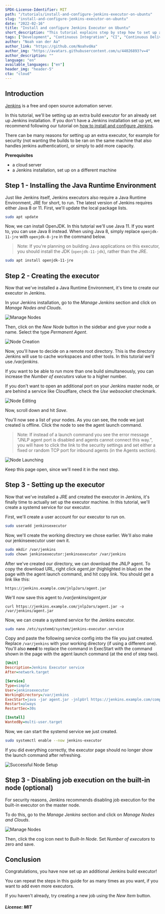 ```yaml
---
SPDX-License-Identifier: MIT
path: "/tutorials/install-and-configure-jenkins-executor-on-ubuntu"
slug: "install-and-configure-jenkins-executor-on-ubuntu"
date: "2022-02-16"
title: "Install and configure Jenkins Executor on Ubuntu"
short_description: "This tutorial explains step by step how to set up an extra executor for the Jenkins automation platform on Ubuntu."
tags: ["Development", "Continuous Integration", "CI", "Continuous Delivery", "CD", "CI/CD", "Ubuntu", "Executor"]
author: "Noah van der Aa"
author_link: "https://github.com/NoahvdAa"
author_img: "https://avatars.githubusercontent.com/u/44026893?v=4"
author_description: ""
language: "en"
available_languages: ["en"]
header_img: "header-5"
cta: "cloud"
---
```


## Introduction

[Jenkins](https://www.jenkins.io/) is a free and open source automation server.

In this tutorial, we'll be setting up an extra build executor for an already set up Jenkins installation. If you don't have a Jenkins installation set up yet, we recommend following our tutorial on [how to install and configure Jenkins](/tutorials/install-and-configure-jenkins-on-ubuntu).

There can be many reasons for setting up an extra executor, for example for security (not wanting the builds to be ran on the same machine that also handles jenkins authentication), or simply to add more capacity.

**Prerequisites**

- a cloud server
- a Jenkins installation, set up on a different machine

## Step 1 - Installing the Java Runtime Environment

Just like Jenkins itself, Jenkins executors also require a Java Runtime Environment, JRE for short, to run. The latest version of Jenkins requires either Java 8 or 11.
First, we'll update the local package lists.

```bash
sudo apt update
```

Now, we can install OpenJDK. In this tutorial we'll use Java 11. If you want to, you can use Java 8 instead. When using Java 8, simply replace `openjdk-11-jre` with `openjdk-8-jre` in the command below.

> Note: If you're planning on building Java applications on this executor, you should install the JDK (`openjdk-11-jdk`), rather than the JRE.

```bash
sudo apt install openjdk-11-jre
```

## Step 2 - Creating the executor

Now that we've installed a Java Runtime Environment, it's time to create our executor in Jenkins.

In your Jenkins installation, go to the *Manage Jenkins* section and click on *Manage Nodes and Clouds*.

![Manage Nodes](images/manage_nodes.png)

Then, click on the *New Node* button in the sidebar and give your node a name. Select the type *Permanent Agent*.

![Node Creation](images/node_creation.png)

Now, you'll have to decide on a remote root directory. This is the directory Jenkins will use to cache workspaces and other tools. In this tutorial we'll use */var/jenkins*.

If you want to be able to run more than one build simultaneously, you can increase the *Number of executors* value to a higher number.

If you don't want to open an additional port on your Jenkins master node, or are behind a service like Cloudflare, check the *Use websocket* checkmark.

![Node Editing](images/node_editing.png)

Now, scroll down and hit *Save*.

You'll now see a list of your nodes. As you can see, the node we just created is offline. Click the node to see the agent launch command.

> Note: If instead of a launch command you see the error message "JNLP agent port is disabled and agents cannot connect this way.", you will have to click the link to the security settings and set either a fixed or random TCP port for inbound agents (in the Agents section).

![Node Launching](images/node_launching.png)

Keep this page open, since we'll need it in the next step.

## Step 3 - Setting up the executor

Now that we've installed a JRE and created the executor in Jenkins, it's finally time to actually set up the executor machine. In this tutorial, we'll create a systemd service for our executor.

First, we'll create a user account for our executor to run on.

```bash
sudo useradd jenkinsexecutor
```

Now, we'll create the working directory we chose earlier. We'll also make our jenkinsexecutor user own it.

```bash
sudo mkdir /var/jenkins
sudo chown jenkinsexecutor:jenkinsexecutor /var/jenkins
```

After we've created our directory, we can download the JNLP agent. To copy the download URL, right click *agent.jar* (highlighted in blue) on the page with the agent launch command, and hit copy link. You should get a link like this:

```
https://jenkins.example.com/jnlpJars/agent.jar
```

We'll now save this agent to */var/jenkins/agent.jar*

```shell
curl https://jenkins.example.com/jnlpJars/agent.jar -o /var/jenkins/agent.jar
```

Now, we can create a systemd service for the Jenkins executor.

```bash
sudo nano /etc/systemd/system/jenkins-executor.service
```

Copy and paste the following service config into the file you just created. Replace `/var/jenkins` with your working directory (if using a different one). You'll also **need** to replace the command in ExecStart with the command shown in the page with the agent launch command (at the end of step two).

```ini
[Unit]
Description=Jenkins Executor service
After=network.target

[Service]
Type=simple
User=jenkinsexecutor
WorkingDirectory=/var/jenkins
ExecStart=java -jar agent.jar -jnlpUrl https://jenkins.example.com/computer/my%20awesome%20node/jenkins-agent.jnlp -secret c036798c544c3b24afc50de20768f1113d5f5b44bbceda029c9383cf871118ab -workDir "/var/jenkins"
Restart=always
RestartSec=30s

[Install]
WantedBy=multi-user.target
```

Now, we can start the systemd service we just created.

```bash
sudo systemctl enable --now jenkins-executor
```

If you did everything correctly, the executor page should no longer show the launch command after refreshing.

![Successful Node Setup](images/node_finished.png)

## Step 3 - Disabling job execution on the built-in node (optional)

For security reasons, Jenkins recommends disabling job execution for the built-in executor on the master node.

To do this, go to the *Manage Jenkins* section and click on *Manage Nodes and Clouds*.

![Manage Nodes](images/manage_nodes.png)

Then, click the cog icon next to *Built-In Node*. Set *Number of executors* to zero and save.

## Conclusion

Congratulations, you have now set up an additional Jenkins build executor!

You can repeat the steps in this guide for as many times as you want, if you want to add even more executors.

If you haven't already, try creating a new job using the *New Item* button.

##### License: MIT

<!--

Contributor's Certificate of Origin

By making a contribution to this project, I certify that:

(a) The contribution was created in whole or in part by me and I have
    the right to submit it under the license indicated in the file; or

(b) The contribution is based upon previous work that, to the best of my
    knowledge, is covered under an appropriate license and I have the
    right under that license to submit that work with modifications,
    whether created in whole or in part by me, under the same license
    (unless I am permitted to submit under a different license), as
    indicated in the file; or

(c) The contribution was provided directly to me by some other person
    who certified (a), (b) or (c) and I have not modified it.

(d) I understand and agree that this project and the contribution are
    public and that a record of the contribution (including all personal
    information I submit with it, including my sign-off) is maintained
    indefinitely and may be redistributed consistent with this project
    or the license(s) involved.

Signed-off-by: Noah van der Aa <ndvdaa@gmail.com>

-->
